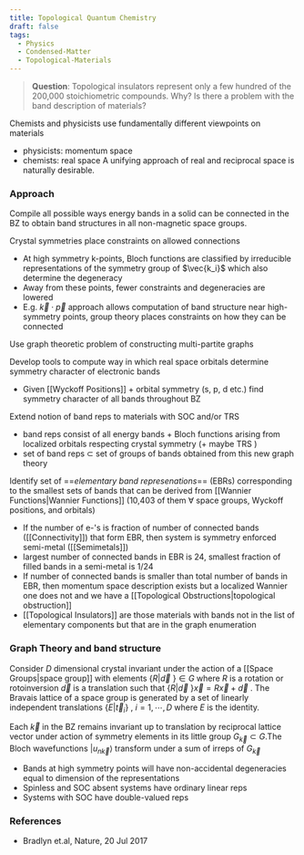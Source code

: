 ```yaml
---
title: Topological Quantum Chemistry
draft: false
tags:
  - Physics
  - Condensed-Matter
  - Topological-Materials
---
```


> __Question__: Topological insulators represent only a few hundred of the 200,000 stoichiometric compounds. Why? Is there a problem with the band description of materials? 

Chemists and physicists use fundamentally different viewpoints on materials
- physicists: momentum space
- chemists: real space
A unifying approach of real and reciprocal space is naturally desirable.
### Approach

Compile all possible ways energy bands in a solid can be connected in the BZ to obtain band structures in all non-magnetic space groups.

Crystal symmetries place constraints on allowed connections
- At high symmetry k-points, Bloch functions are classified by irreducible representations of the symmetry group of $\vec{k_i}$ which also determine the degeneracy
- Away from these points, fewer constraints and degeneracies are lowered
- E.g.  $\vec{k}\cdot\vec{p}$ approach allows computation of band structure near high-symmetry points, group theory places constraints on how they can be connected

Use graph theoretic problem of constructing multi-partite graphs

Develop tools to compute way in which real space orbitals determine symmetry character of electronic bands
- Given [[Wyckoff Positions]] + orbital symmetry (s, p, d etc.) find symmetry character of all bands throughout BZ 

Extend notion of band reps to materials with SOC and/or TRS
- band reps consist of all energy bands + Bloch functions arising from localized orbitals respecting crystal symmetry (+ maybe TRS )
- set of band reps $\subset$ set of groups of bands obtained from this new graph theory

Identify set of ==_elementary band represenations_== (EBRs) corresponding to the smallest sets of bands that can be derived from [[Wannier Functions|Wannier Functions]] (10,403 of them $\forall$ space groups, Wyckoff positions, and orbitals)
- If the number of e-'s is fraction of number of connected bands ([[Connectivity]]) that form EBR, then system is symmetry enforced semi-metal ([[Semimetals]])
- largest number of connected bands in EBR is 24, smallest fraction of filled bands in a semi-metal is 1/24
- If number of connected bands is smaller than total number of bands in EBR, then momentum space description exists but a localized Wannier one does not and we have a [[Topological Obstructions|topological obstruction]] 
- [[Topological Insulators]] are those materials with bands not in the list of elementary components but that are in the graph enumeration
### Graph Theory and band structure

Consider $D$ dimensional crystal invariant under the action of a [[Space Groups|space group]] with elements $\{ R | \vec{d}\ \} \in G$ where $R$ is a rotation or rotoinversion $\vec{d}$ is a translation such that $\{ R | \vec{d}\ \} \vec{x} = R\vec{x} + \vec{d}$ . The Bravais lattice of a space group is generated by a set of linearly independent translations $\{E|\vec{t}_i\}$ , $i=1, \cdots , D$ where $E$ is the identity. 

Each $\vec{k}$ in the BZ remains invariant up to translation by reciprocal lattice vector under action of symmetry elements in its little group $G_{\vec{k}} \subset G$.The Bloch wavefunctions $|u_{n\vec{k}}\rangle$ transform under a sum of irreps of $G_{\vec{k}}$ 
- Bands at high symmetry points will have non-accidental degeneracies equal to dimension of the representations
- Spinless and SOC absent systems have ordinary linear reps
- Systems with SOC have double-valued reps
### References
- Bradlyn et.al, Nature, 20 Jul 2017